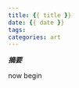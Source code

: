 ```yaml
---
title: {{ title }}
date: {{ date }}
tags: 
categories: art
---
```

***摘要***

<!-- more -->

now begin